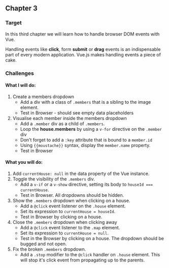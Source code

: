## Chapter 3

### Target

In this third chapter we will learn how to handle browser DOM events with Vue. 

Handling events like **click**, form **submit** or **drag** events is an indispensable part of every modern application. Vue.js makes handling events a piece of cake.

### Challenges

#### What I will do:
1. Create a members dropdown
    - Add a div with a class of `.members` that is a sibling to the image element.
    - Test in Browser - should see empty data placeholders
2. Visualise each member inside the members dropdown
    - Add a `.member` div as a child of `.members`.
    - Loop the **house.members** by using a `v-for` directive on the `.member` div
    - Don't forget to add a `:key` attribute that is bound to a `member.id`
    - Using `{{moustache}}` syntax, display the `member.name` property.
    - Test in Browser
    
#### What you will do:
1. Add `currentHouse: null` in the data property of the Vue instance.
2. Toggle the visibility of the `.members` div.
    - Add a `v-if` or a `v-show` directive, setting its body to `houseId === currentHouse`.
    - Test in Browser. All dropdowns should be hidden.
3. Show the `.members` dropdown when clicking on a house.
    - Add a `@click` event listener on the `.house` element.
    - Set its expression to `currentHouse = houseId`.
    - Test in Browser by clicking on а house.
4. Close the `.members` dropdown when clicking away 
    - Add a `@click` event listener to the `.map` element.
    - Set its expression to `currentHouse = null`.
    - Test in the Browser by clicking on a house. The dropdown should be bugged and not open.
5. Fix the broken `.members` dropdown. 
    - Add a `.stop` modifier to the `@click` handler on `.house` element. This will stop it's click event from propagating up to the parents.
